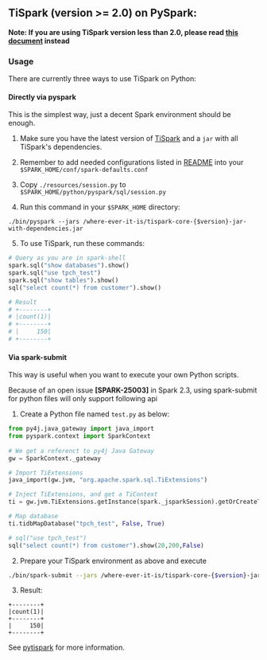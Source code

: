 ## TiSpark (version >= 2.0) on PySpark:
**Note: If you are using TiSpark version less than 2.0, please read [this document](./README_spark2.1.md) instead**
### Usage
There are currently three ways to use TiSpark on Python:
#### Directly via pyspark
This is the simplest way, just a decent Spark environment should be enough.
1. Make sure you have the latest version of [TiSpark](https://github.com/pingcap/tispark) and a `jar` with all TiSpark's dependencies.

2. Remember to add needed configurations listed in [README](../README.md) into your `$SPARK_HOME/conf/spark-defaults.conf`

3. Copy `./resources/session.py` to `$SPARK_HOME/python/pyspark/sql/session.py`

4. Run this command in your `$SPARK_HOME` directory:
```
./bin/pyspark --jars /where-ever-it-is/tispark-core-{$version}-jar-with-dependencies.jar
```

5. To use TiSpark, run these commands:
```python
# Query as you are in spark-shell
spark.sql("show databases").show()
spark.sql("use tpch_test")
spark.sql("show tables").show()
sql("select count(*) from customer").show()

# Result
# +--------+
# |count(1)|
# +--------+
# |     150|
# +--------+
```

#### Via spark-submit
This way is useful when you want to execute your own Python scripts.

Because of an open issue **[SPARK-25003]** in Spark 2.3, using spark-submit for python files will only support following api

1. Create a Python file named `test.py` as below:
```python
from py4j.java_gateway import java_import
from pyspark.context import SparkContext
 
# We get a referenct to py4j Java Gateway
gw = SparkContext._gateway

# Import TiExtensions
java_import(gw.jvm, "org.apache.spark.sql.TiExtensions")

# Inject TiExtensions, and get a TiContext
ti = gw.jvm.TiExtensions.getInstance(spark._jsparkSession).getOrCreateTiContext(spark._jsparkSession)

# Map database
ti.tidbMapDatabase("tpch_test", False, True)

# sql("use tpch_test")
sql("select count(*) from customer").show(20,200,False)
```

2. Prepare your TiSpark environment as above and execute
```bash
./bin/spark-submit --jars /where-ever-it-is/tispark-core-{$version}-jar-with-dependencies.jar test.py
```

3. Result:
```
+--------+
|count(1)|
+--------+
|     150|
+--------+
```


See [pytispark](https://pypi.python.org/pypi?:action=display&name=pytispark) for more information.